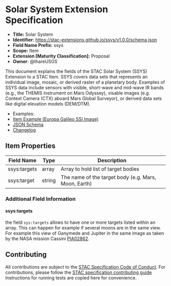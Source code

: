 # Solar System Extension Specification

- **Title:** Solar System
- **Identifier:** <https://stac-extensions.github.io/ssys/v1.0.0/schema.json>
- **Field Name Prefix:** ssys
- **Scope:** Item
- **Extension [Maturity Classification]:** Proposal
- **Owner**: @thareUSGS

This document explains the fields of the STAC Solar System (SSYS) Extension to a STAC Item. SSYS covers data sets that represents an individual
image, mosaic, or derived raster of a planetary body. Examples of SSYS data include sensors with visible, short-wave and mid-wave IR bands 
(e.g., the THEMIS instrument on Mars Odyssey), visable images (e.g. Context Camera (CTX) aboard Mars Global Surveyor), or derived data sets 
like digital elevation models (DEM/DTM).

- Examples:
- [Item Example (Europa Galileo SSI Image)](examples/s0349875139.equi.json)
- [JSON Schema](json-schema/schema.json)
- [Changelog](./CHANGELOG.md)

## Item Properties

| Field Name           | Type                      | Description |
| -------------------- | ------------------------- | ----------- |
| ssys:targets         | array                     | Array to hold list of target bodies |
| ssys:target          | string                    | The name of the target body (e.g. Mars, Moon, Earth) |

### Additional Field Information

#### ssys:targets

the field `sys:targets` allows to have one or more targets listed within an array. This can happen for example if several moons are in the same 
view. For example this view of Ganymede and Jupiter in the same image as taken by the NASA mission 
Cassini [PIA02862](https://photojournal.jpl.nasa.gov/catalog/PIA02862).

## Contributing

All contributions are subject to the
[STAC Specification Code of Conduct](https://github.com/radiantearth/stac-spec/blob/master/CODE_OF_CONDUCT.md).
For contributions, please follow the
[STAC specification contributing guide](https://github.com/radiantearth/stac-spec/blob/master/CONTRIBUTING.md) Instructions
for running tests are copied here for convenience.
